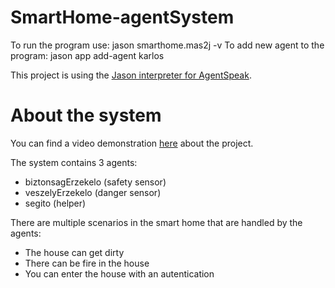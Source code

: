 # SmartHome-agentSystem

To run the program use: jason smarthome.mas2j -v
To add new agent to the program: jason app add-agent karlos

This project is using the [Jason interpreter for AgentSpeak](https://jason-lang.github.io/). 

# About the system
You can find a video demonstration [here](https://youtu.be/px4wPaAH-dM) about the project.

The system contains 3 agents:
- biztonsagErzekelo (safety sensor)
- veszelyErzekelo (danger sensor)
- segito (helper)

There are multiple scenarios in the smart home that are handled by the agents:
- The house can get dirty
- There can be fire in the house
- You can enter the house with an autentication

